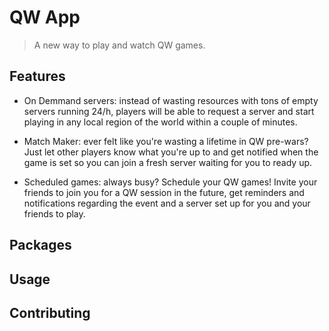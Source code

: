 # QW App

> A new way to play and watch QW games.

## Features

- On Demmand servers: instead of wasting resources with tons of empty servers running 24/h, players will be able to
  request a server and start playing in any local region of the world within a couple of minutes.

- Match Maker: ever felt like you're wasting a lifetime in QW pre-wars? Just let other players know what you're up to
  and get notified when the game is set so you can join a fresh server waiting for you to ready up.

- Scheduled games: always busy? Schedule your QW games! Invite your friends to join you for a QW session in the future,
  get reminders and notifications regarding the event and a server set up for you and your friends to play.


## Packages


## Usage


## Contributing


